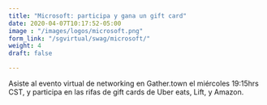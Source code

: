 ```yaml
---
title: "Microsoft: participa y gana un gift card"
date: 2020-04-07T10:17:52-05:00
image : "/images/logos/microsoft.png"
form_link: "/sgvirtual/swag/microsoft/"
weight: 4
draft: false

---
```


Asiste al evento virtual de networking en Gather.town el miércoles 19:15hrs CST, y participa en las rifas de gift cards de Uber eats, Lift, y Amazon.